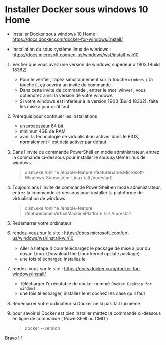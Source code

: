 # Installer Docker sous windows 10 Home

- Installer Docker sous windows 10 Home : https://docs.docker.com/docker-for-windows/install/

- Installation du sous système linux de windows : https://docs.microsoft.com/en-us/windows/wsl/install-win10


1) Vérifier que vous avez une version de windows supérieur à 1903 (Build 18362)

    - Pour le vérifier, tapez simultannément sur la touche `windows` + la touche `R`, ça ouvrira un invite de commande 
    - Dans cette invite de commande , entrer le mot 'winver', vous obtiendrez ainsi la version de votre windows
    - Si votre windows est inférieur à la version 1903 (Build 18362). faite les mise à jour qu'il faut

2) Prérequis pour continuer les installations

    - un processeur 64 bit
    - minimun 4GB de RAM
    - avoir la technologie de virtualisation activer dans le BIOS, normalement il est déjà activer par défaut

3) Dans l'invite de commande PowerShell en mode administrateur, entrez la commande ci-dessous pour installer le sous système linux de windows

    > dism.exe /online /enable-feature /featurename:Microsoft-Windows-Subsystem-Linux /all /norestart

4) Toujours ans l'invite de commande PowerShell en mode administrateur, entrez la commande ci-dessous pour installer la plateforme de virtualisation de windows

    > dism.exe /online /enable-feature /featurename:VirtualMachinePlatform /all /norestart

5) Redémarrer votre ordinateur

6) rendez-vouz sur le site : https://docs.microsoft.com/en-us/windows/wsl/install-win10

    - Aller à l'étape 4 pour téléchargez le package de mise à jour du noyau Linux (Download the Linux kernel update package)
    - une fois télécharger, installez le 

7) rendez-vouz sur le site : https://docs.docker.com/docker-for-windows/install/

    - Télécharger l'exécutable de docker nommé `Docker Desktop for windows`
    - une fois télécharger, installez le et cochez les case qu'il faut

8) Redémarrer votre ordinateur si Docker ne la pas fait lui même

9) pour savoir si Docker est bien installer mettez la commande ci-dessous en ligne de commande ( PowerShell ou CMD )

    > docker --version

Bravo !!!
